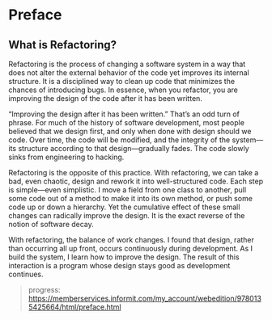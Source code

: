 # Preface

## What is Refactoring?

Refactoring is the process of changing a software system in a way that does not
alter the external behavior of the code yet improves its internal structure. It
is a disciplined way to clean up code that minimizes the chances of introducing
bugs. In essence, when you refactor, you are improving the design of the code
after it has been written.

“Improving the design after it has been written.” That’s an odd turn of phrase.
For much of the history of software development, most people believed that we
design first, and only when done with design should we code. Over time, the
code will be modified, and the integrity of the system—its structure according
to that design—gradually fades. The code slowly sinks from engineering to
hacking.

Refactoring is the opposite of this practice. With refactoring, we can take a
bad, even chaotic, design and rework it into well-structured code. Each step is
simple—even simplistic. I move a field from one class to another, pull some
code out of a method to make it into its own method, or push some code up or
down a hierarchy. Yet the cumulative effect of these small changes can
radically improve the design. It is the exact reverse of the notion of software
decay.

With refactoring, the balance of work changes. I found that design, rather than
occurring all up front, occurs continuously during development. As I build the
system, I learn how to improve the design. The result of this interaction is a
program whose design stays good as development continues.

> progress: <https://memberservices.informit.com/my_account/webedition/9780135425664/html/preface.html>
